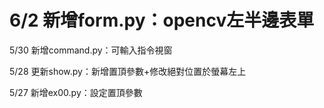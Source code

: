 # 6/2 新增form.py：opencv左半邊表單

5/30 新增command.py：可輸入指令視窗

5/28 更新show.py：新增置頂參數+修改絕對位置於螢幕左上

5/27 新增ex00.py：設定置頂參數
